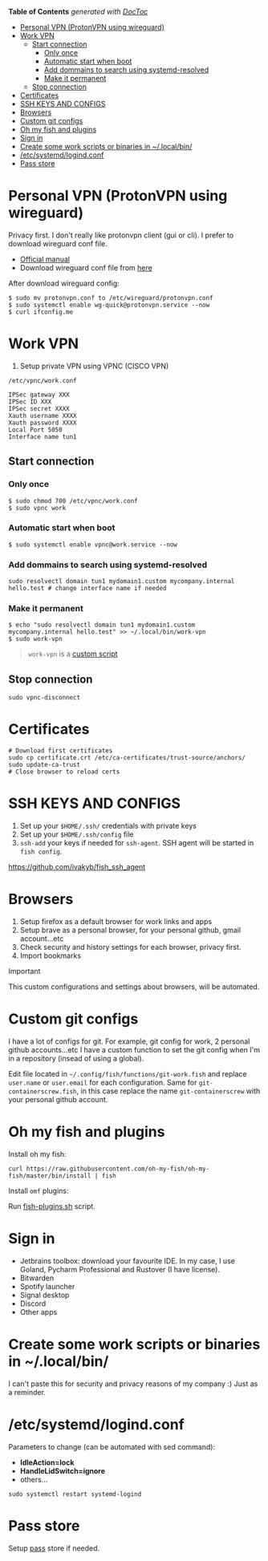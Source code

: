 <!-- START doctoc generated TOC please keep comment here to allow auto update -->
<!-- DON'T EDIT THIS SECTION, INSTEAD RE-RUN doctoc TO UPDATE -->
**Table of Contents**  *generated with [DocToc](https://github.com/thlorenz/doctoc)*

- [Personal VPN (ProtonVPN using wireguard)](#personal-vpn-protonvpn-using-wireguard)
- [Work VPN](#work-vpn)
  - [Start connection](#start-connection)
    - [Only once](#only-once)
    - [Automatic start when boot](#automatic-start-when-boot)
    - [Add dommains to search using systemd-resolved](#add-dommains-to-search-using-systemd-resolved)
    - [Make it permanent](#make-it-permanent)
  - [Stop connection](#stop-connection)
- [Certificates](#certificates)
- [SSH KEYS AND CONFIGS](#ssh-keys-and-configs)
- [Browsers](#browsers)
- [Custom git configs](#custom-git-configs)
- [Oh my fish and plugins](#oh-my-fish-and-plugins)
- [Sign in](#sign-in)
- [Create some work scripts or binaries in ~/.local/bin/](#create-some-work-scripts-or-binaries-in-localbin)
- [/etc/systemd/logind.conf](#etcsystemdlogindconf)
- [Pass store](#pass-store)

<!-- END doctoc generated TOC please keep comment here to allow auto update -->


# Personal VPN (ProtonVPN using wireguard)

Privacy first. I don't really like protonvpn client (gui or cli). I prefer to download wireguard conf file.

* [Official manual](https://protonvpn.com/support/wireguard-manual-linux/)
* Download wireguard conf file from [here](https://account.protonvpn.com/downloads)

After download wireguard config:

```shell
$ sudo mv protonvpn.conf to /etc/wireguard/protonvpn.conf
$ sudo systemctl enable wg-quick@protonvpn.service --now
$ curl ifconfig.me
```

# Work VPN

1. Setup private VPN using VPNC (CISCO VPN)

`/etc/vpnc/work.conf`

```
IPSec gateway XXX
IPSec ID XXX
IPSec secret XXXX
Xauth username XXXX
Xauth password XXXX
Local Port 5050
Interface name tun1
```

## Start connection

### Only once

```shell
$ sudo chmod 700 /etc/vpnc/work.conf
$ sudo vpnc work
```

### Automatic start when boot

```shell
$ sudo systemctl enable vpnc@work.service --now
```

### Add dommains to search using systemd-resolved

```shell
sudo resolvectl domain tun1 mydomain1.custom mycompany.internal hello.test # change interface name if needed
```

### Make it permanent

```shell
$ echo "sudo resolvectl domain tun1 mydomain1.custom mycompany.internal hello.test" >> ~/.local/bin/work-vpn
$ sudo work-vpn
```

> `work-vpn` is a [custom script](../bin/work-vpn)

## Stop connection

```shell
sudo vpnc-disconnect
```

# Certificates

```shell
# Download first certificates
sudo cp certificate.crt /etc/ca-certificates/trust-source/anchors/
sudo update-ca-trust
# Close browser to reload certs
```

# SSH KEYS AND CONFIGS

1. Set up your `$HOME/.ssh/` credentials with private keys
2. Set up your `$HOME/.ssh/config` file
3. `ssh-add` your keys if needed for `ssh-agent`. SSH agent will be started in `fish config`.

https://github.com/ivakyb/fish_ssh_agent

# Browsers

1. Setup firefox as a default browser for work links and apps
2. Setup brave as a personal browser, for your personal github, gmail account...etc
3. Check security and history settings for each browser, privacy first.
4. Import bookmarks

> [!IMPORTANT]
> This custom configurations and settings about browsers, will be automated.

# Custom git configs

I have a lot of configs for git. For example, git config for work, 2 personal github accounts...etc I have a custom function to set the git config when I'm in a repository (insead of using a global).

Edit file located in `~/.config/fish/functions/git-work.fish` and replace `user.name` or `user.email` for each configuration. Same for `git-containerscrew.fish`, in this case replace the name `git-containerscrew` with your personal github account.

# Oh my fish and plugins

Install oh my fish:

```shell
curl https://raw.githubusercontent.com/oh-my-fish/oh-my-fish/master/bin/install | fish
```

Install `omf` plugins:

Run [fish-plugins.sh](./scripts/fish-plugins.sh) script.

# Sign in

* Jetbrains toolbox: download your favourite IDE. In my case, I use Goland, Pycharm Professional and Rustover (I have license).
* Bitwarden
* Spotify launcher
* Signal desktop
* Discord
* Other apps

# Create some work scripts or binaries in ~/.local/bin/

I can't paste this for security and privacy reasons of my company :) Just as a reminder.

# /etc/systemd/logind.conf

Parameters to change (can be automated with sed command):

* **IdleAction=lock**
* **HandleLidSwitch=ignore**
* others...

```shell
sudo systemctl restart systemd-logind
```

# Pass store

Setup [pass](https://wiki.archlinux.org/title/Pass) store if needed.
